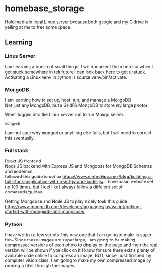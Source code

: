 # homebase_storage
Hold media in local Linux server because both google and my C drive is yelling at me to free some space.

## Learning 

### Linus Server
I am learning a bunch of small things. I will document them here so when I get stuck somewhere in teh future I can look back here to get unstuck.  
Activating a Linux venv in python is source venv/bin/activate.  

### MongoDB
I am learning how to set up, host, run, and manage a MongoDB  
Not just any MongoDB, but a GridFS MongoDB to store my large photos  

When logged into the Linux server run to run Mongo server.  
```cmd
mongosh
```
I am not sure why mongod or anything else fails, but I will need to correct this eventually.  

### Full stack 
React JS frontend   
Node JS backend with Express JS and Mongoose for MongoDB Schemas and nodemon.  
followed this guide to set up https://www.einfochips.com/blog/building-a-full-stack-application-with-react-js-and-node-js/. 
I have basic website set up 100 times, but I feel like I always follow a different set of commands/guides.  


Getting Mongoose and Node JS to play nicely took this guide https://www.mongodb.com/developer/languages/javascript/getting-started-with-mongodb-and-mongoose/  

### Python
I have written a few scripts 
This new one that I am going to make is super fun-
Since these images are super large, I am going to be making compressed versions of each photo to display on the page and then the real version will be shown if you click on it
I know for sure there exists plenty of avaliable code online to compress an image, BUT, since I just finished my computer vision class, I am going to make my own compressed image by running a filter through the images.
